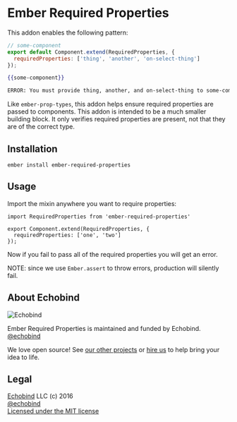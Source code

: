 # Ember Required Properties

This addon enables the following pattern:

```js
// some-component
export default Component.extend(RequiredProperties, {
  requiredProperties: ['thing', 'another', 'on-select-thing']  
});
```

```hbs
{{some-component}}
```

```sh
ERROR: You must provide thing, another, and on-select-thing to some-component.
```

Like `ember-prop-types`, this addon helps ensure required properties are passed to components. This addon is intended to be a much smaller building block. It only verifies required properties are present, not that they are of the correct type.

## Installation

```
ember install ember-required-properties
```

## Usage

Import the mixin anywhere you want to require properties:

```
import RequiredProperties from 'ember-required-properties'

export Component.extend(RequiredProperties, {
  requiredProperties: ['one', 'two']
});
```

Now if you fail to pass all of the required properties you will get an error.

NOTE: since we use `Ember.assert` to throw errors, production will silently fail.


## About Echobind

![Echobind](https://echobind.s3.amazonaws.com/images/echobind-logo-black.svg)

Ember Required Properties is maintained and funded by Echobind.<br>
[@echobind][twitter]

We love open source! See [our other projects][community] or [hire us][hire] to help bring your idea to life.

## Legal
[Echobind](https://echobind.com) LLC (c) 2016 <br>
[@echobind](https://twitter.com/echobind) <br>
[Licensed under the MIT license](http://www.opensource.org/licenses/mit-license.php)

[twitter]: https://twitter.com/echobind
[community]: https://github.com/echobind
[hire]: https://echobind.com?utm_source=github-hire
[MIT]: http://www.opensource.org/licenses/mit-license.php
